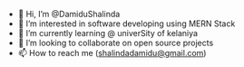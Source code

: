 - 👋 Hi, I’m @DamiduShalinda
- 👀 I’m interested in software developing using MERN Stack
- 🌱 I’m currently learning @ univerSity of kelaniya
- 💞️ I’m looking to collaborate on open source projects
- 📫 How to reach me (shalindadamidu@gmail.com)

<!---
DamiduShalinda/DamiduShalinda is a ✨ special ✨ repository because its `README.md` (this file) appears on your GitHub profile.
You can click the Preview link to take a look at your changes.
--->
